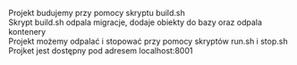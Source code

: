 Projekt budujemy przy pomocy skryptu build.sh \
Skrypt build.sh odpala migracje, dodaje obiekty do bazy oraz odpala kontenery\
Projekt możemy odpalać i stopować przy pomocy skryptów run.sh i stop.sh \
Projket jest dostępny pod adresem localhost:8001
